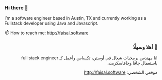 ### Hi there 👋


I’m a software engineer based in Austin, TX and currently working as a Fullstack developer using Java and Javascript.


📫 How to reach me: http://faisal.software


<div dir="rtl" markdown="1">


###  👋 أهلا وسهلًا

انا مهندس برمجيات شغال في أوستن، تكساس وأعمل كـ full stack engineer باستعمال جافا وجافاسكربت.

موقعي الشخصي: http://faisal.software 

</div>

